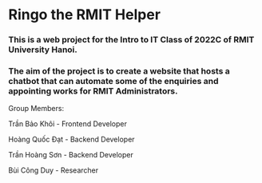 # Ringo the RMIT Helper

### This is a web project for the Intro to IT Class of 2022C of RMIT University Hanoi.

### The aim of the project is to create a website that hosts a chatbot that can automate some of the enquiries and appointing works for RMIT Administrators.

Group Members:

Trần Bảo Khôi - Frontend Developer

Hoàng Quốc Đạt - Backend Developer

Trần Hoàng Sơn - Backend Developer

Bùi Công Duy - Researcher
